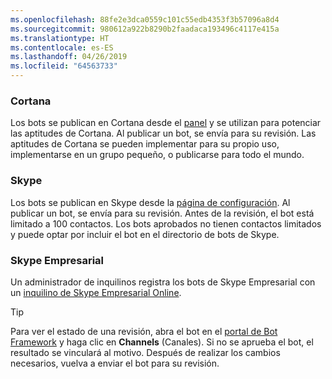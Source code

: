 ```yaml
---
ms.openlocfilehash: 88fe2e3dca0559c101c55edb4353f3b57096a8d4
ms.sourcegitcommit: 980612a922b8290b2faadaca193496c4117e415a
ms.translationtype: HT
ms.contentlocale: es-ES
ms.lasthandoff: 04/26/2019
ms.locfileid: "64563733"
---
```

### <a name="cortana"></a>Cortana
Los bots se publican en Cortana desde el [panel](https://aka.ms/cortana-publish) y se utilizan para potenciar las aptitudes de Cortana. Al publicar un bot, se envía para su revisión. Las aptitudes de Cortana se pueden implementar para su propio uso, implementarse en un grupo pequeño, o publicarse para todo el mundo.

### <a name="skype"></a>Skype
Los bots se publican en Skype desde la [página de configuración](~/bot-service-channel-connect-skype.md). Al publicar un bot, se envía para su revisión. Antes de la revisión, el bot está limitado a 100 contactos. Los bots aprobados no tienen contactos limitados y puede optar por incluir el bot en el directorio de bots de Skype.

### <a name="skype-for-business"></a>Skype Empresarial
Un administrador de inquilinos registra los bots de Skype Empresarial con un [inquilino de Skype Empresarial Online](https://msdn.microsoft.com/en-us/skype/Skype-For-Business-Bot-Framework/docs/overview).

> [!TIP]
> Para ver el estado de una revisión, abra el bot en el [portal de Bot Framework](https://dev.botframework.com/) y haga clic en **Channels** (Canales).
> Si no se aprueba el bot, el resultado se vinculará al motivo. Después de realizar los cambios necesarios, vuelva a enviar el bot para su revisión.
